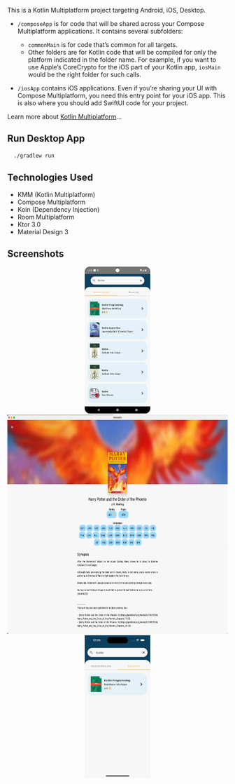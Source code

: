 This is a Kotlin Multiplatform project targeting Android, iOS, Desktop.

* `/composeApp` is for code that will be shared across your Compose Multiplatform applications.
  It contains several subfolders:
  - `commonMain` is for code that’s common for all targets.
  - Other folders are for Kotlin code that will be compiled for only the platform indicated in the folder name.
    For example, if you want to use Apple’s CoreCrypto for the iOS part of your Kotlin app,
    `iosMain` would be the right folder for such calls.

* `/iosApp` contains iOS applications. Even if you’re sharing your UI with Compose Multiplatform, 
  you need this entry point for your iOS app. This is also where you should add SwiftUI code for your project.


Learn more about [Kotlin Multiplatform](https://www.jetbrains.com/help/kotlin-multiplatform-dev/get-started.html)…

## Run Desktop App
```bash
  ./gradlew run
```

## Technologies Used

- KMM (Kotlin Multiplatform)
- Compose Multiplatform
- Koin (Dependency Injection)
- Room Multiplatform
- Ktor 3.0
- Material Design 3

## Screenshots

<p align="center">
  <img src="./screens/android.png" width="150">
  <img src="./screens/desktop.png" width="700" height="500">
  <img src="./screens/ios.png" width="150">
</p>
